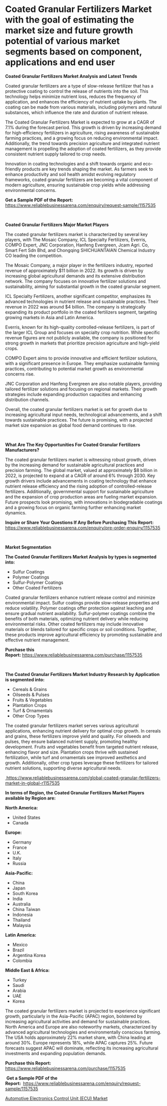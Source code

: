 <p><h1>Coated Granular Fertilizers Market with the goal of estimating the market size and future growth potential of various market segments based on component, applications and end user</h1></p><p><strong>Coated Granular Fertilizers Market Analysis and Latest Trends</strong></p>
<p><p>Coated granular fertilizers are a type of slow-release fertilizer that has a protective coating to control the release of nutrients into the soil. This technology helps minimize nutrient loss, reduces the frequency of application, and enhances the efficiency of nutrient uptake by plants. The coating can be made from various materials, including polymers and natural substances, which influence the rate and duration of nutrient release.</p><p>The Coated Granular Fertilizers Market is expected to grow at a CAGR of 7.1% during the forecast period. This growth is driven by increasing demand for high-efficiency fertilizers in agriculture, rising awareness of sustainable farming practices, and a growing focus on reducing environmental impact. Additionally, the trend towards precision agriculture and integrated nutrient management is propelling the adoption of coated fertilizers, as they provide consistent nutrient supply tailored to crop needs.</p><p>Innovation in coating technologies and a shift towards organic and eco-friendly products are key trends shaping the market. As farmers seek to enhance productivity and soil health amidst evolving regulatory frameworks, coated granular fertilizers are becoming a vital component of modern agriculture, ensuring sustainable crop yields while addressing environmental concerns.</p></p>
<p><strong>Get a Sample PDF of the Report:&nbsp;</strong> <a href="https://www.reliablebusinessarena.com/enquiry/request-sample/1157535?utm_campaign=3013&utm_medium=2&utm_source=Github&utm_content=ia&utm_term=21032025&utm_id=coated-granular-fertilizers">https://www.reliablebusinessarena.com/enquiry/request-sample/1157535</a></p>
<p>&nbsp;</p>
<p><strong>Coated Granular Fertilizers Major Market Players</strong></p>
<p><p>The coated granular fertilizers market is characterized by several key players, with The Mosaic Company, ICL Specialty Fertilizers, Everris, COMPO Expert, JNC Corporation, Hanfeng Evergreen, Jcam Agri. Co, Smart Fert Sdn Bhd, and Chongqing SHICHUANTAIAN Chemical Industry CO leading the competition.</p><p>The Mosaic Company, a major player in the fertilizers industry, reported revenue of approximately $11 billion in 2022. Its growth is driven by increasing global agricultural demands and its extensive distribution network. The company focuses on innovative fertilizer solutions and sustainability, aiming for substantial growth in the coated granular segment.</p><p>ICL Specialty Fertilizers, another significant competitor, emphasizes its advanced technologies in nutrient release and sustainable practices. Their revenue in 2022 was around $4 billion. The company is strategically expanding its product portfolio in the coated fertilizers segment, targeting growing markets in Asia and Latin America.</p><p>Everris, known for its high-quality controlled-release fertilizers, is part of the larger ICL Group and focuses on specialty crop nutrition. While specific revenue figures are not publicly available, the company is positioned for strong growth in markets that prioritize precision agriculture and high-yield crops.</p><p>COMPO Expert aims to provide innovative and efficient fertilizer solutions, with a significant presence in Europe. They emphasize sustainable farming practices, contributing to potential market growth as environmental concerns rise.</p><p>JNC Corporation and Hanfeng Evergreen are also notable players, providing tailored fertilizer solutions and focusing on regional markets. Their growth strategies include expanding production capacities and enhancing distribution channels.</p><p>Overall, the coated granular fertilizers market is set for growth due to increasing agricultural input needs, technological advancements, and a shift towards sustainable practices. The future is promising, with a projected market size expansion as global food demand continues to rise.</p></p>
<p>&nbsp;</p>
<p><strong>What Are The Key Opportunities For Coated Granular Fertilizers Manufacturers?</strong></p>
<p><p>The coated granular fertilizers market is witnessing robust growth, driven by the increasing demand for sustainable agricultural practices and precision farming. The global market, valued at approximately $8 billion in 2022, is projected to expand at a CAGR of around 6% through 2030. Key growth drivers include advancements in coating technology that enhance nutrient release efficiency and the rising adoption of controlled-release fertilizers. Additionally, governmental support for sustainable agriculture and the expansion of crop production areas are fueling market expansion. Future prospects look promising, with innovations in biodegradable coatings and a growing focus on organic farming further enhancing market dynamics.</p></p>
<p><strong>Inquire or Share Your Questions If Any Before Purchasing This Report:</strong> <a href="https://www.reliablebusinessarena.com/enquiry/pre-order-enquiry/1157535?utm_campaign=3013&utm_medium=2&utm_source=Github&utm_content=ia&utm_term=21032025&utm_id=coated-granular-fertilizers">https://www.reliablebusinessarena.com/enquiry/pre-order-enquiry/1157535</a></p>
<p>&nbsp;</p>
<p><strong>Market Segmentation</strong></p>
<p><strong>The Coated Granular Fertilizers Market Analysis by types is segmented into:</strong></p>
<p><ul><li>Sulfur Coatings</li><li>Polymer Coatings</li><li>Sulfur-Polymer Coatings</li><li>Other Coated Fertilizers</li></ul></p>
<p><p>Coated granular fertilizers enhance nutrient release control and minimize environmental impact. Sulfur coatings provide slow-release properties and reduce volatility. Polymer coatings offer protection against leaching and ensure gradual nutrient availability. Sulfur-polymer coatings combine the benefits of both materials, optimizing nutrient delivery while reducing environmental risks. Other coated fertilizers may include innovative materials or blends tailored for specific crops or soil conditions. Together, these products improve agricultural efficiency by promoting sustainable and effective nutrient management.</p></p>
<p><strong>Purchase this Report:&nbsp;</strong><a href="https://www.reliablebusinessarena.com/purchase/1157535?utm_campaign=3013&utm_medium=2&utm_source=Github&utm_content=ia&utm_term=21032025&utm_id=coated-granular-fertilizers">https://www.reliablebusinessarena.com/purchase/1157535</a></p>
<p>&nbsp;</p>
<p><strong>The Coated Granular Fertilizers Market Industry Research by Application is segmented into:</strong></p>
<p><ul><li>Cereals & Grains</li><li>Oilseeds & Pulses</li><li>Fruits & Vegetables</li><li>Plantation Crops</li><li>Turf & Ornamentals</li><li>Other Crop Types</li></ul></p>
<p><p>The coated granular fertilizers market serves various agricultural applications, enhancing nutrient delivery for optimal crop growth. In cereals and grains, these fertilizers improve yield and quality. For oilseeds and pulses, they ensure balanced nutrient supply, promoting healthy development. Fruits and vegetables benefit from targeted nutrient release, enhancing flavor and size. Plantation crops thrive with sustained fertilization, while turf and ornamentals see improved aesthetics and growth. Additionally, other crop types leverage these fertilizers for tailored nutrient solutions, supporting diverse agricultural needs.</p></p>
<p><a href="https://www.reliablebusinessarena.com/global-coated-granular-fertilizers-market-in-global-r1157535?utm_campaign=3013&utm_medium=2&utm_source=Github&utm_content=ia&utm_term=21032025&utm_id=coated-granular-fertilizers">&nbsp;https://www.reliablebusinessarena.com/global-coated-granular-fertilizers-market-in-global-r1157535</a></p>
<p><strong>In terms of Region, the Coated Granular Fertilizers Market Players available by Region are:</strong></p>
<p>
    <p> <strong> North America: </strong>
        <ul>
            <li>United States</li>
            <li>Canada</li>
        </ul>
        </p> 
    <p> <strong> Europe: </strong>
        <ul>
            <li>Germany</li>
            <li>France</li>
            <li>U.K.</li>
            <li>Italy</li>
            <li>Russia</li>
        </ul>
        </p> 
    <p> <strong> Asia-Pacific: </strong>
        <ul>
            <li>China</li>
            <li>Japan</li>
            <li>South Korea</li>
            <li>India</li>
            <li>Australia</li>
            <li>China Taiwan</li>
            <li>Indonesia</li>
            <li>Thailand</li>
            <li>Malaysia</li>
        </ul>
        </p> 
    <p> <strong> Latin America: </strong>
        <ul>
            <li>Mexico</li>
            <li>Brazil</li>
            <li>Argentina Korea</li>
            <li>Colombia</li>
        </ul>
        </p> 
    <p> <strong> Middle East & Africa: </strong>
        <ul>
            <li>Turkey</li>
            <li>Saudi</li>
            <li>Arabia</li>
            <li>UAE</li>
            <li>Korea</li>
        </ul>
    </p>
    </p>
<p><p>The coated granular fertilizers market is projected to experience significant growth, particularly in the Asia-Pacific (APAC) region, bolstered by increasing agricultural activities and demand for sustainable practices. North America and Europe are also noteworthy markets, characterized by advanced agricultural technologies and environmentally conscious farming. The USA holds approximately 22% market share, with China leading at around 30%. Europe represents 18%, while APAC captures 25%. Future forecasts suggest APAC will dominate, reflecting its increasing agricultural investments and expanding population demands.</p></p>
<p><strong>Purchase this Report: </strong><a href="https://www.reliablebusinessarena.com/purchase/1157535?utm_campaign=3013&utm_medium=2&utm_source=Github&utm_content=ia&utm_term=21032025&utm_id=coated-granular-fertilizers">https://www.reliablebusinessarena.com/purchase/1157535</a></p>
<p>&nbsp;<strong>Get a Sample PDF of the Report:&nbsp;&nbsp;</strong><a href="https://www.reliablebusinessarena.com/enquiry/request-sample/1157535?utm_campaign=3013&utm_medium=2&utm_source=Github&utm_content=ia&utm_term=21032025&utm_id=coated-granular-fertilizers">https://www.reliablebusinessarena.com/enquiry/request-sample/1157535</a></p>
<p><strong></strong></p>
<p><p><a href="https://github.com/micbotam/Market-Research-Report-List-1/blob/main/automotive-electronics-control-unit-ecu-market.md?utm_campaign=3013&utm_medium=2&utm_source=Github&utm_content=ia&utm_term=21032025&utm_id=coated-granular-fertilizers">Automotive Electronics Control Unit (ECU) Market</a></p></p>